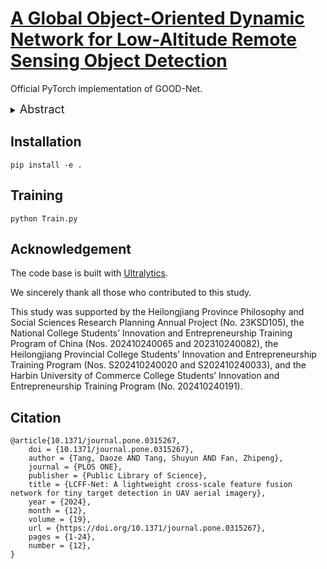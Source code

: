 # [**A Global Object-Oriented Dynamic Network for Low-Altitude Remote Sensing Object Detection**](http://doi.org/10.1038/s41598-025-02194-6)

Official PyTorch implementation of GOOD-Net.

<details>
  <summary>
  <font size="+1">Abstract</font>
  </summary>
With advancements in drone control technology, low-altitude remote sensing image processing holds significant potential for intelligent, real-time urban management. However, achieving high accuracy with deep learning algorithms remains challenging due to the stringent requirements for low computational cost, minimal parameters, and real-time performance. This study introduces the Global Object-Oriented Dynamic Network (GOOD-Net) algorithm, comprising three fundamental components: an object-oriented, dynamically adaptive backbone network; a neck network designed to optimize the utilization of global information; and a task-specific processing head augmented for detailed feature refinement. Novel module components, such as the ReSSD Block, GPSA, and DECBS, are integrated to enable fine-grained feature extraction while maintaining computational
and parameter efficiency. The efficacy of individual components in the GOOD-Net algorithm, as well as their synergistic interaction, is assessed through ablation experiments. Evaluation conducted on the VisDrone dataset demonstrates substantial enhancements. Furthermore, experiments assessing robustness and deployment on edge devices validate the algorithm’s scalability and practical applicability. Visualization methods further highlight the algorithm’s performance advantages. This research presents a scalable object detection framework adaptable to various application scenarios and contributes a novel design paradigm for efficient deep learning-based object detection.
</details>

## Installation

```
pip install -e .
```

## Training

```
python Train.py
```

## Acknowledgement

The code base is built with [Ultralytics](https://github.com/ultralytics/ultralytics).

We sincerely thank all those who contributed to this study.

This study was supported by the Heilongjiang Province Philosophy and Social Sciences Research Planning Annual Project (No. 23KSD105), the National College Students’ Innovation and Entrepreneurship Training Program of China (Nos. 202410240065 and 202310240082), the Heilongjiang Provincial College Students’ Innovation and Entrepreneurship Training Program (Nos. S202410240020 and S202410240033), and the Harbin University of Commerce College Students’ Innovation and Entrepreneurship Training Program (No. 202410240191).

## Citation

```
@article{10.1371/journal.pone.0315267,
    doi = {10.1371/journal.pone.0315267},
    author = {Tang, Daoze AND Tang, Shuyun AND Fan, Zhipeng},
    journal = {PLOS ONE},
    publisher = {Public Library of Science},
    title = {LCFF-Net: A lightweight cross-scale feature fusion network for tiny target detection in UAV aerial imagery},
    year = {2024},
    month = {12},
    volume = {19},
    url = {https://doi.org/10.1371/journal.pone.0315267},
    pages = {1-24},
    number = {12},
}
```
